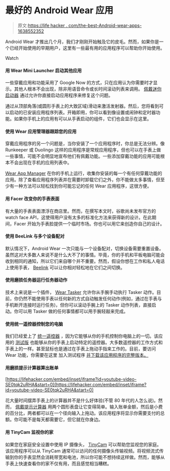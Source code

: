 # 最好的 Android Wear 应用

> 原文:[https://life hacker . com/the-best-Android-wear-apps-1638552352](https://lifehacker.com/the-best-android-wear-apps-1638552352)

Android Wear 才推出几个月，我们才刚刚开始触及它的皮毛。然而，如果你是一个已经开始使用的早期用户，这里有一些最有用的应用程序可以帮助你开始使用。

Watch

#### **用 Wear Mini Launcher 启动其他应用**

一些穿戴应用和功能采用了 Google Now 的方式，只在应用认为你需要时才显示。其他人根本不会出现，除非用语音命令或长时间滚动列表来调用。 [佩戴迷你启动器](https://play.google.com/store/apps/details?id=com.npi.wearminilauncher) 通过允许你直接启动应用程序来修复这个问题。

通过从顶部角落(或圆形手表上的大致区域)滑动来激活发射器。然后，您将看到可以启动的已安装应用程序列表。开箱即用，你可以看到像设置或闹钟和定时器功能。如果你手机上的应用有可以从手表启动的组件，它们也会显示在这里。

#### **使用 Wear 应用管理器跟踪您的应用**

穿戴应用程序的另一个问题是，当你安装了一个应用程序时，你总是无法分辨。像 Runkeeper 或 Duolingo 这样的应用程序是常规应用程序，但也可以在手表上做一些事情，可能不会明显地宣布他们有佩戴功能。一些添加穿戴功能的应用可能根本不会出现在手机的应用列表中。

[Wear App Manager](https://play.google.com/store/apps/details?id=com.wearappmanager) 在你的手机上运行，收集你安装的每一个有任何穿戴功能的应用。除了查看应用程序列表并在需要时卸载它们之外，你不能做太多事情，但至少有一种方法可以轻松找到你可能忘记的任何 Wear 应用程序，这很方便。

#### **用 Facer 改变你的手表表面**

有大量的手表表面漂浮在商店里。然而，在撰写本文时，谷歌尚未发布官方的 watch face API，这使得用户没有太多的标准化方法来获得新的设计。在此期间，Facer 开始为手表脸提供一个临时市场。你也可以用它来创造你自己的设计。

#### **使用 BeeLink 与多个设备配对**

默认情况下，Android Wear 一次只能与一个设备配对，切换设备需要重置设备。虽然这对大多数人来说不是什么大不了的事情。毕竟，你的手机和平板电脑可能会收到相同的通知，所以它们来自哪个并不重要。然而，假设你想在工作和私人电话上使用手表， [Beelink](https://play.google.com/store/apps/details?id=com.trainday.androidapps.beelink) 可以让你相对轻松地在它们之间切换。

#### **使用磨损任务器运行任务器动作**

技术上来说是一个插件， [Wear Tasker](https://play.google.com/store/apps/details?id=com.cuberob.weartasker) 允许你从手腕手动执行 Tasker 动作。目前，你仍然不能使用手表以任何新的方式自动触发任何动作(例如，通过在手表与手机断开连接时运行任务)，但你可以滚动手腕上的 Tasker 动作列表，直接启动。你可以用 Tasker 做的任何事情都可以用手腕轻敲来完成。

#### **使用统一遥控器控制您的电脑**

我们已经爱上了 [统一遥控器](https://lifehacker.com/how-to-control-anything-on-your-pc-with-your-android-ph-1500063190) ，因为它能够从你的手机控制你电脑上的一切。该应用的 [测试版](https://play.google.com/store/apps/details?id=com.Relmtech.RemotePaid) 也能够从你的手表上启动特定的遥控器。大多数遥控器的工作方式和手表上的一样。甚至鼠标也是通过在手表上拖动手指来工作的。目前，要访问 Wear 功能，你需要在这里 加入测试程序 [并下载该应用程序的完整版本。](https://groups.google.com/forum/#!forum/unified-remote-android-beta-testing)

#### **用磨损提示计算器算出账单**

 [https://lifehacker.com/embed/inset/iframe?id=youtube-video-SE0tqk2uRHA&start=0](https://lifehacker.com/embed/inset/iframe?id=youtube-video-SE0tqk2uRHA&start=0) 

花大量时间摆弄手表上的计算器并不是什么好体验(不管 80 年代的人怎么说)。然而， [佩戴提示计算器](https://play.google.com/store/apps/details?id=com.aeustech.weartipcalculator) 用两个圆形表盘让它变得简单。输入账单金额，然后是小费的百分比，两者都可以在一个径向输入上拖动。该应用程序将显示你需要支付的总额。你可能不是每天都需要它，但它就在你身边。

#### **用 TinyCam** 监视你的家

如果您在家庭安全设置中使用 IP 摄像头， [TinyCam](https://play.google.com/store/apps/details?id=com.alexvas.dvr.pro) 可以帮助您监视您的家庭。该应用程序可以从 TinyCam 通常可以访问的任何摄像头传输视频。将视频流式传输到你的手表显然会消耗带宽和电池，所以你可能不想持续这样做。然而，能够从手表上快速查看你的家不仅有用，而且感觉相当糟糕。